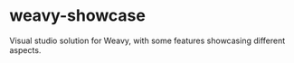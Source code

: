 # weavy-showcase
Visual studio solution for Weavy, with some features showcasing different aspects.
